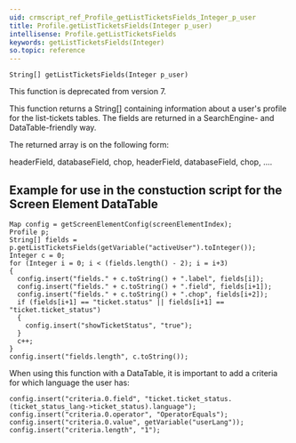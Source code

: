 ```yaml
---
uid: crmscript_ref_Profile_getListTicketsFields_Integer_p_user
title: Profile.getListTicketsFields(Integer p_user)
intellisense: Profile.getListTicketsFields
keywords: getListTicketsFields(Integer)
so.topic: reference
---
```



    String[] getListTicketsFields(Integer p_user)
    
This function is deprecated from version 7.

This function returns a String[] containing information about a user's profile for
the list-tickets tables.
The fields are returned in a SearchEngine- and DataTable-friendly way.

The returned array is on the following form:

headerField, databaseField, chop, headerField, databaseField, chop, ....

## Example for use in the constuction script for the Screen Element DataTable


    Map config = getScreenElementConfig(screenElementIndex);
    Profile p;
    String[] fields = p.getListTicketsFields(getVariable("activeUser").toInteger());
    Integer c = 0;
    for (Integer i = 0; i < (fields.length() - 2); i = i+3)
    {
      config.insert("fields." + c.toString() + ".label", fields[i]);
      config.insert("fields." + c.toString() + ".field", fields[i+1]);
      config.insert("fields." + c.toString() + ".chop", fields[i+2]);
      if (fields[i+1] == "ticket.status" || fields[i+1] == "ticket.ticket_status")
      {
        config.insert("showTicketStatus", "true");
      }
      c++;
    }
    config.insert("fields.length", c.toString());
    

When using this function with a DataTable, it is important to add a criteria for which language the user has:


    config.insert("criteria.0.field", "ticket.ticket_status.(ticket_status_lang->ticket_status).language");
    config.insert("criteria.0.operator", "OperatorEquals");
    config.insert("criteria.0.value", getVariable("userLang"));
    config.insert("criteria.length", "1");


